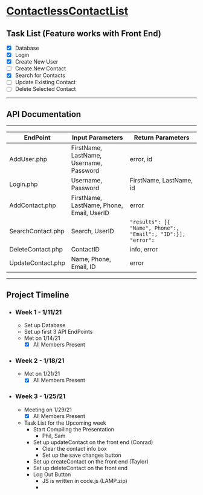 # [ContactlessContactList](http://contactlesscontactlist.tech/)

## Task List (Feature works with Front End)
- [X] Database
- [X] Login
- [X] Create New User
- [ ] Create New Contact
- [x] Search for Contacts
- [ ] Update Existing Contact
- [ ] Delete Selected Contact 

***
## API Documentation
***

| EndPoint | Input Parameters | Return Parameters
| -------- | ---------------- | --------------
|AddUser.php | FirstName, LastName, Username, Password| error, id
|Login.php | Username, Password | FirstName, LastName, id 
| AddContact.php | FirstName, LastName, Phone, Email, UserID | error
| SearchContact.php | Search, UserID | `"results": [{ "Name", Phone":, "Email":, "ID":}], "error":`
| DeleteContact.php | ContactID | info, error
| UpdateContact.php | Name, Phone, Email, ID | error
<!-- ```json
"results" {
    "Name":,
    "Phone":,
    "Email":,
    "ID":
}
``` -->


***
## Project Timeline
- ### Week 1 - 1/11/21
  - Set up Database
  - Set up first 3 API EndPoints
  - Met on 1/14/21 
    - [X] All Members Present
- ### Week 2 - 1/18/21
  - Met on 1/21/21
    - [X] All Members Present
- ### Week 3 - 1/25/21
  - Meeting on 1/29/21
    - [X] All Members Present
  - Task List for the Upcoming week
    - Start Compiling the Presentation
      - Phil, Sam
    -  Set up updateContact on the front end (Conrad)
       -  Clear the contact info box
       -  Set up the save changes button
    -  Set up createContact on the front end (Taylor)
    -  Set up deleteContact on the front end
    -  Log Out Button
       -  JS is written in code.js (LAMP.zip)
       -  




    